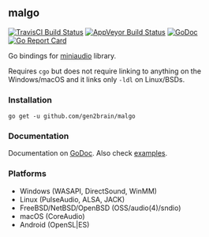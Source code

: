 ## malgo
[![TravisCI Build Status](https://travis-ci.org/gen2brain/malgo.svg?branch=master)](https://travis-ci.org/gen2brain/malgo) 
[![AppVeyor Build Status](https://ci.appveyor.com/api/projects/status/eofqkk271yjd3s3g?svg=true)](https://ci.appveyor.com/project/gen2brain/malgo)
[![GoDoc](https://godoc.org/github.com/gen2brain/malgo?status.svg)](https://godoc.org/github.com/gen2brain/malgo) 
[![Go Report Card](https://goreportcard.com/badge/github.com/gen2brain/malgo?branch=master)](https://goreportcard.com/report/github.com/gen2brain/malgo) 
<!--[![Go Cover](http://gocover.io/_badge/github.com/gen2brain/malgo)](http://gocover.io/github.com/gen2brain/malgo)-->

Go bindings for [miniaudio](https://github.com/dr-soft/miniaudio) library.

Requires `cgo` but does not require linking to anything on the Windows/macOS and it links only `-ldl` on Linux/BSDs.

### Installation

    go get -u github.com/gen2brain/malgo

### Documentation

Documentation on [GoDoc](https://godoc.org/github.com/gen2brain/malgo). Also check [examples](https://github.com/gen2brain/malgo/tree/master/_examples).

### Platforms

* Windows (WASAPI, DirectSound, WinMM)
* Linux (PulseAudio, ALSA, JACK)
* FreeBSD/NetBSD/OpenBSD (OSS/audio(4)/sndio)
* macOS (CoreAudio)
* Android (OpenSL|ES)
